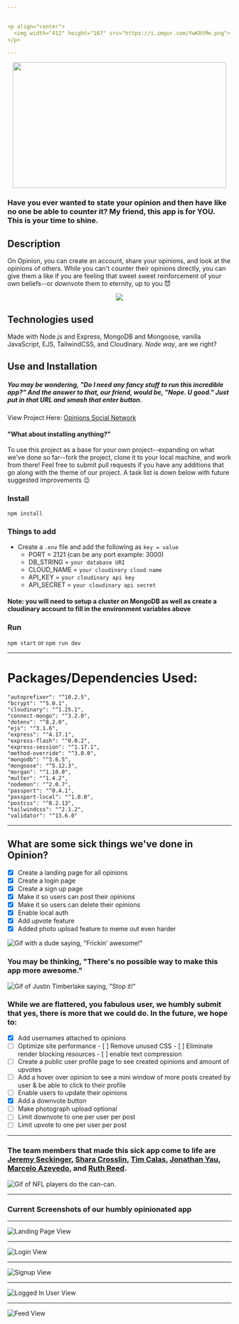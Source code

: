 ```yaml
---


<p align="center">
  <img width="412" height="167" src="https://i.imgur.com/YwK8tMe.png">
</p>

---
```



<p align="center">
  <img width="480" height="282" src="https://media.giphy.com/media/MPuTZQqOmYKPK/giphy.gif">
</p>



### Have you ever wanted to state your opinion and then have like no one be able to counter it? My friend, this app is for YOU. This is your time to shine. 


## Description

On Opinion, you can create an account, share your opinions, and look at the opinions of others. While you can't counter their opinions directly, you can give them a like if you are feeling that sweet sweet reinforcement of your own beliefs--or downvote them to eternity, up to you 😈

<div align="center">
<img src="https://media.giphy.com/media/eKhhSRRiIW3OrkU5ef/giphy.gif">
</div>

## Technologies used

Made with Node.js and Express, MongoDB and Mongoose, vanilla JavaScript, EJS, TailwindCSS, and Cloudinary. _Node way_, are we right?

## Use and Installation

##### You may be wondering, "Do I need any fancy stuff to run this incredible app?" And the answer to that, our friend, would be, "Nope. U good." Just put in that URL and smash that enter button.

View Project Here: [Opinions Social Network](https://opinions-social-network.herokuapp.com/)


#### "What about installing anything?" 

To use this project as a base for your own project--expanding on what we've done so far--fork the project, clone it to your local machine, and work from there! Feel free to submit pull requests if you have any additions that go along with the theme of our project. A task list is down below with future suggested improvements 😉

### Install

`npm install`

### Things to add

- Create a `.env` file and add the following as `key = value`
  - PORT = 2121 (can be any port example: 3000)
  - DB_STRING = `your database URI`
  - CLOUD_NAME = `your cloudinary cloud name`
  - API_KEY = `your cloudinary api key`
  - API_SECRET = `your cloudinary api secret`

#### Note: you will need to setup a cluster on MongoDB as well as create a cloudinary account to fill in the environment variables above

### Run

`npm start`
or 
`npm run dev`

---

# Packages/Dependencies Used:

    "autoprefixer": "^10.2.5",
    "bcrypt": "^5.0.1",
    "cloudinary": "^1.25.1",
    "connect-mongo": "^3.2.0",
    "dotenv": "^8.2.0",
    "ejs": "^3.1.6",
    "express": "^4.17.1",
    "express-flash": "^0.0.2",
    "express-session": "^1.17.1",
    "method-override": "^3.0.0",
    "mongodb": "^3.6.5",
    "mongoose": "^5.12.3",
    "morgan": "^1.10.0",
    "multer": "^1.4.2",
    "nodemon": "^2.0.7",
    "passport": "^0.4.1",
    "passport-local": "^1.0.0",
    "postcss": "^8.2.13",
    "tailwindcss": "^2.1.2",
    "validator": "^13.6.0"

---


## What are some sick things we've done in Opinion? 
- [x] Create a landing page for all opinions
- [x] Create a login page 
- [x] Create a sign up page
- [x] Make it so users can post their opinions
- [x] Make it so users can delete their opinions
- [x] Enable local auth
- [x] Add upvote feature
- [x] Added photo upload feature to meme out even harder

![Gif with a dude saying, "Frickin' awesome!"](https://media.giphy.com/media/xTiTnBMEz7zAKs57LG/giphy.gif)


### You may be thinking, "There's no possible way to make this app more awesome." 

![Gif of Justin Timberlake saying, "Stop it!"](https://media.giphy.com/media/oFeUVZfiuim9G/giphy.gif)

### While we are flattered, you fabulous user, we humbly submit that yes, there is more that we could do. In the future, we hope to:

- [x] Add usernames attached to opinions
- [ ] Optimize site performance 
      - [ ] Remove unused CSS 
      - [ ] Eliminate render blocking resources
      - [ ] enable text compression
- [ ] Create a public user profile page to see created opinions and amount of upvotes
- [ ] Add a hover over opinion to see a mini window of more posts created by user & be able to click to their profile
- [ ] Enable users to update their opinions
- [x] Add a downvote button 
- [ ] Make photograph upload optional
- [ ] Limit downvote to one per user per post
- [ ] Limit upvote to one per user per post

---

### The team members that made this sick app come to life are [Jeremy Seckinger](https://github.com/JeremySeckinger), [Shara Crosslin](https://github.com/citizen-snipz), [Tim Calas](https://github.com/tinytorches), [Jonathan Yau](https://github.com/Jonathankyau), [Marcelo Azevedo](https://github.com/celoazevedo), and [Ruth Reed](https://github.com/helloitsrufio). 

![Gif of NFL players do the can-can.](https://i.giphy.com/media/l3mZjdRvlqk4LB0A0/giphy.webp)

---


### Current Screenshots of our humbly opinionated app

---

![Landing Page View](https://i.imgur.com/6H8WATv.png)

---

![Login View](https://i.imgur.com/csM5110.png)

---

![Signup View](https://i.imgur.com/EwX1cGF.png)

---

![Logged In User View](https://i.imgur.com/zHE73mT.png)

---

![Feed View](https://i.imgur.com/T3cMbjs.png)
